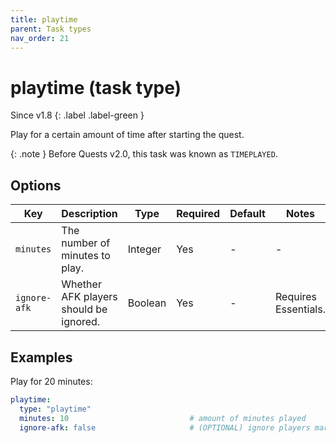 ```yaml
---
title: playtime
parent: Task types
nav_order: 21
---
```


# playtime (task type)

Since v1.8
{: .label .label-green }

Play for a certain amount of time after starting the quest.

{: .note }
Before Quests v2.0, this task was known as `TIMEPLAYED`.

## Options

| Key          | Description                            | Type    | Required | Default | Notes                |
|--------------|----------------------------------------|---------|----------|---------|----------------------|
| `minutes`    | The number of minutes to play.         | Integer | Yes      | \-      | \-                   |
| `ignore-afk` | Whether AFK players should be ignored. | Boolean | Yes      | \-      | Requires Essentials. |

## Examples

Play for 20 minutes:

``` yaml
playtime:
  type: "playtime"
  minutes: 10                           # amount of minutes played
  ignore-afk: false                     # (OPTIONAL) ignore players marked as AFK by essentials
```
